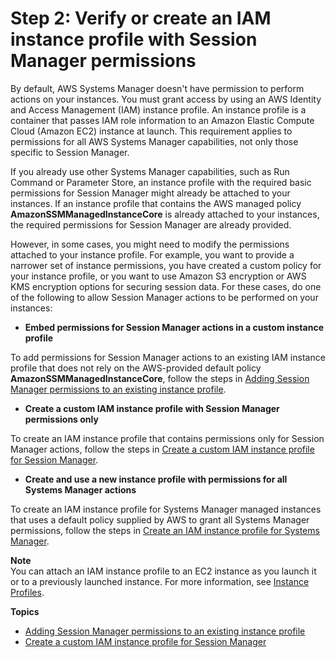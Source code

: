 # Step 2: Verify or create an IAM instance profile with Session Manager permissions<a name="session-manager-getting-started-instance-profile"></a>

By default, AWS Systems Manager doesn't have permission to perform actions on your instances\. You must grant access by using an AWS Identity and Access Management \(IAM\) instance profile\. An instance profile is a container that passes IAM role information to an Amazon Elastic Compute Cloud \(Amazon EC2\) instance at launch\. This requirement applies to permissions for all AWS Systems Manager capabilities, not only those specific to Session Manager\.

If you already use other Systems Manager capabilities, such as Run Command or Parameter Store, an instance profile with the required basic permissions for Session Manager might already be attached to your instances\. If an instance profile that contains the AWS managed policy **AmazonSSMManagedInstanceCore** is already attached to your instances, the required permissions for Session Manager are already provided\.

However, in some cases, you might need to modify the permissions attached to your instance profile\. For example, you want to provide a narrower set of instance permissions, you have created a custom policy for your instance profile, or you want to use Amazon S3 encryption or AWS KMS encryption options for securing session data\. For these cases, do one of the following to allow Session Manager actions to be performed on your instances:
+  **Embed permissions for Session Manager actions in a custom instance profile** 

  To add permissions for Session Manager actions to an existing IAM instance profile that does not rely on the AWS\-provided default policy **AmazonSSMManagedInstanceCore**, follow the steps in [Adding Session Manager permissions to an existing instance profile](getting-started-add-permissions-to-existing-profile.md)\.
+  **Create a custom IAM instance profile with Session Manager permissions only** 

  To create an IAM instance profile that contains permissions only for Session Manager actions, follow the steps in [Create a custom IAM instance profile for Session Manager](getting-started-create-iam-instance-profile.md)\.
+  **Create and use a new instance profile with permissions for all Systems Manager actions** 

  To create an IAM instance profile for Systems Manager managed instances that uses a default policy supplied by AWS to grant all Systems Manager permissions, follow the steps in [Create an IAM instance profile for Systems Manager](setup-instance-profile.md)\.

**Note**  
You can attach an IAM instance profile to an EC2 instance as you launch it or to a previously launched instance\. For more information, see [Instance Profiles](https://docs.aws.amazon.com/IAM/latest/UserGuide/roles-usingrole-instanceprofile.html)\.

**Topics**
+ [Adding Session Manager permissions to an existing instance profile](getting-started-add-permissions-to-existing-profile.md)
+ [Create a custom IAM instance profile for Session Manager](getting-started-create-iam-instance-profile.md)